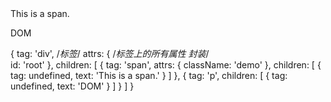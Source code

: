 <div id="root">
    <span class="demo">
      This is a span.
    </span>
    <p>DOM</p>
</div>



{
  tag: 'div',  /*标签*/
  attrs: {   /*标签上的所有属性 封装*/  
    id: 'root'
  },
  children: [ 
    {
      tag: 'span',
      attrs: {
        className: 'demo'
      },
      children: [
        {
          tag: undefined,
          text: 'This is a span.'
        }
      ]
    },
    {
      tag: 'p',
      children: [
        {
          tag: undefined,
          text: 'DOM'
        }
      ]
    }
  ]
}